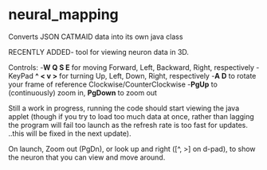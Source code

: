 # neural_mapping
Converts JSON CATMAID data into its own java class

RECENTLY ADDED- tool for viewing neuron data in 3D.

Controls: 
-<b>W Q S E</b> for moving Forward, Left, Backward, Right, respectively
-KeyPad <b>^ < v ></b> for turning Up, Left, Down, Right, respectively
-<b>A D</b> to rotate your frame of reference Clockwise/CounterClockwise
-<b>PgUp</b> to (continuously) zoom in, <b>PgDown</b> to zoom out

Still a work in progress, running the code should start viewing the java applet (though if you try to load too much data at once, rather than lagging the program will fail too launch as the refresh rate is too fast for updates. ..this will be fixed in the next update).

On launch, Zoom out (PgDn), or look up and right ([^, >] on d-pad), to show the neuron that you can view and move around. 

